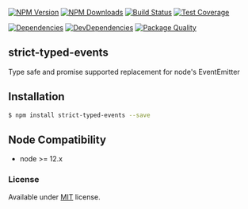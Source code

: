   
[![NPM Version][npm-image]][npm-url]
[![NPM Downloads][downloads-image]][downloads-url]
[![Build Status][travis-image]][travis-url]
[![Test Coverage][coveralls-image]][coveralls-url]

[![Dependencies][dependencies-image]][dependencies-url]
[![DevDependencies][devdependencies-image]][devdependencies-url]
[![Package Quality][quality-image]][quality-url]


## strict-typed-events

Type safe and promise supported replacement for node's EventEmitter

## Installation

```bash
$ npm install strict-typed-events --save
```

## Node Compatibility

  - node >= 12.x
  
  
### License
Available under [MIT](LICENSE) license.

[npm-image]: https://img.shields.io/npm/v/strict-typed-events.svg
[npm-url]: https://npmjs.org/package/strict-typed-events
[travis-image]: https://img.shields.io/travis/panates/strict-typed-events/master.svg
[travis-url]: https://travis-ci.org/panates/strict-typed-events
[coveralls-image]: https://img.shields.io/coveralls/panates/strict-typed-events/master.svg
[coveralls-url]: https://coveralls.io/r/panates/strict-typed-events
[downloads-image]: https://img.shields.io/npm/dm/strict-typed-events.svg
[downloads-url]: https://npmjs.org/package/strict-typed-events
[dependencies-image]: https://david-dm.org/panates/strict-typed-events/status.svg
[dependencies-url]:https://david-dm.org/panates/strict-typed-events
[devdependencies-image]: https://david-dm.org/panates/strict-typed-events/dev-status.svg
[devdependencies-url]:https://david-dm.org/panates/strict-typed-events?type=dev
[quality-image]: http://npm.packagequality.com/shield/strict-typed-events.png
[quality-url]: http://packagequality.com/#?package=strict-typed-events
